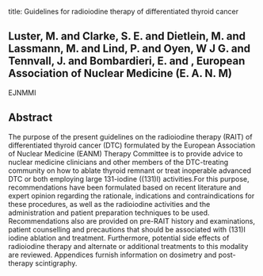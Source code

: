 title: Guidelines for radioiodine therapy of differentiated thyroid cancer

## Luster, M. and Clarke, S. E. and Dietlein, M. and Lassmann, M. and Lind, P. and Oyen, W J G. and Tennvall, J. and Bombardieri, E. and , European Association of Nuclear Medicine (E. A. N. M)
EJNMMI


## Abstract
The purpose of the present guidelines on the radioiodine therapy (RAIT) of differentiated thyroid cancer (DTC) formulated by the European Association of Nuclear Medicine (EANM) Therapy Committee is to provide advice to nuclear medicine clinicians and other members of the DTC-treating community on how to ablate thyroid remnant or treat inoperable advanced DTC or both employing large 131-iodine ((131)I) activities.For this purpose, recommendations have been formulated based on recent literature and expert opinion regarding the rationale, indications and contraindications for these procedures, as well as the radioiodine activities and the administration and patient preparation techniques to be used. Recommendations also are provided on pre-RAIT history and examinations, patient counselling and precautions that should be associated with (131)I iodine ablation and treatment. Furthermore, potential side effects of radioiodine therapy and alternate or additional treatments to this modality are reviewed. Appendices furnish information on dosimetry and post-therapy scintigraphy.

